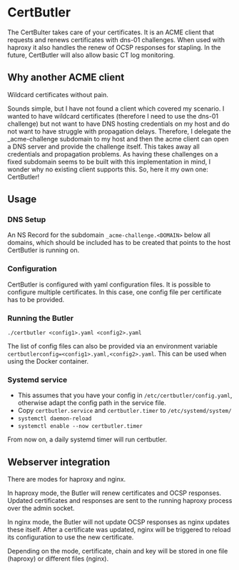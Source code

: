 # CertButler

The CertBulter takes care of your certificates.
It is an ACME client that requests and renews certificates with dns-01 challenges.
When used with haproxy it also handles the renew of OCSP responses for stapling.
In the future, CertButler will also allow basic CT log monitoring.

## Why another ACME client

Wildcard certificates without pain.

Sounds simple, but I have not found a client which covered my scenario.
I wanted to have wildcard certificates (therefore I need to use the dns-01 challenge) but not want to have DNS hosting credentials on my host and do not want to have struggle with propagation delays.
Therefore, I delegate the _acme-challenge subdomain to my host and then the acme client can open a DNS server and provide the challenge itself.
This takes away all credentials and propagation problems.
As having these challenges on a fixed subdomain seems to be built with this implementation in mind, I wonder why no existing client supports this.
So, here it my own one: CertButler!

## Usage

### DNS Setup
An NS Record for the subdomain ``_acme-challenge.<DOMAIN>`` below all domains, which should be included has to be created that points to the host CertButler is running on.

### Configuration
CertButler is configured with yaml configuration files.
It is possible to configure multiple certificates.
In this case, one config file per certificate has to be provided.

### Running the Butler
``./certbutler <config1>.yaml <config2>.yaml``

The list of config files can also be provided via an environment variable ``certbutlerconfig=<config1>.yaml,<config2>.yaml``.
This can be used when using the Docker container.

### Systemd service

- This assumes that you have your config in `/etc/certbutler/config.yaml`, otherwise adapt the config path in the service file.
- Copy `certbutler.service` and `certbutler.timer` to `/etc/systemd/system/`
- `systemctl daemon-reload`
- `systemctl enable --now certbutler.timer`

From now on, a daily systemd timer will run certbutler.

## Webserver integration
There are modes for haproxy and nginx.

In haproxy mode, the Butler will renew certificates and OCSP responses.
Updated certificates and responses are sent to the running haproxy process over the admin socket.

In nginx mode, the Butler will not update OCSP responses as nginx updates these itself. After a certificate was updated, nginx will be triggered to reload its configuration to use the new certificate.

Depending on the mode, certificate, chain and key will be stored in one file (haproxy) or different files (nginx).
